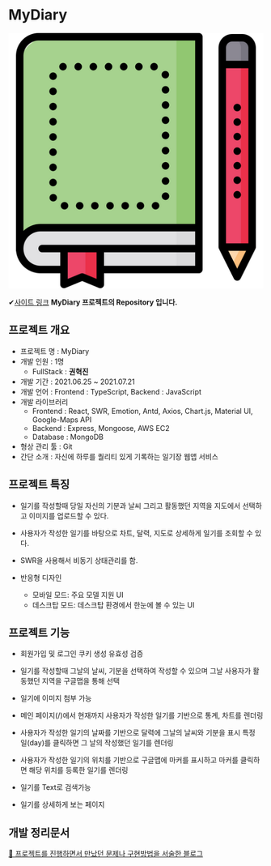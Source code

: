 # MyDiary

![logo](ReadMeImage/diaryIcon.png)

✔[사이트 링크](http://18.217.128.228:5000/login)
**MyDiary 프로젝트의 Repository 입니다.**

## 프로젝트 개요

- 프로젝트 명 : MyDiary
- 개발 인원 : 1명
  - FullStack : **권혁진**
- 개발 기간 : 2021.06.25 ~ 2021.07.21
- 개발 언어 : Frontend : TypeScript, Backend : JavaScript
- 개발 라이브러리
  - Frontend : React, SWR, Emotion, Antd, Axios, Chart.js, Material UI, Google-Maps API
  - Backend : Express, Mongoose, AWS EC2
  - Database : MongoDB
- 형상 관리 툴 : Git
- 간단 소개 : 자신에 하루를 퀄리티 있게 기록하는 일기장 웹앱 서비스

## 프로젝트 특징

- 일기를 작성할때 당일 자신의 기분과 날씨 그리고 활동했던 지역을 지도에서 선택하고 이미지를 업로드할 수 있다.
- 사용자가 작성한 일기를 바탕으로 차트, 달력, 지도로 상세하게 일기를 조회할 수 있다.
  
- SWR을 사용해서 비동기 상태관리를 함.

- 반응형 디자인
  - 모바일 모드: 주요 모델 지원 UI
  - 데스크탑 모드: 데스크탑 환경에서 한눈에 볼 수 있는 UI

## 프로젝트 기능

- 회원가입 및 로그인 쿠키 생성 유효성 검증

- 일기를 작성할때 그날의 날씨, 기분을 선택하여 작성할 수 있으며 그날 사용자가 활동했던 지역을 구글맵을 통해 선택

- 일기에 이미지 첨부 가능

- 메인 페이지(/)에서 현재까지 사용자가 작성한 일기를 기반으로 통계, 차트를 렌더링

- 사용자가 작성한 일기의 날짜를 기반으로 달력에 그날의 날씨와 기분을 표시 특정 일(day)를 클릭하면 그 날의 작성했던 일기를 렌더링

- 사용자가 작성한 일기의 위치를 기반으로 구글맵에 마커를 표시하고 마커를 클릭하면 해당 위치를 등록한 일기를 렌더링

- 일기를 Text로 검색가능

- 일기를 상세하게 보는 페이지

## 개발 정리문서
[🔎 프로젝트를 진행하면서 만났던 문제나 구현방법을 서술한 블로그 ](https://tried.tistory.com/category/%EA%B0%9C%EB%B0%9C%EC%9D%BC%EC%A7%80/MyDiary)
